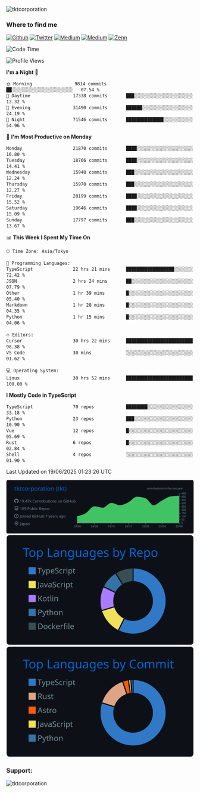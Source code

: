 <p align="left"> <img src="https://komarev.com/ghpvc/?username=tktcorporation&label=Profile%20views&color=0e75b6&style=flat" alt="tktcorporation" /> </p>

<h3>Where to find me</h3>
<p>
<a href="https://github.com/tktcorporation" target="_blank"><img alt="Github" src="https://img.shields.io/badge/GitHub-%2312100E.svg?&style=for-the-badge&logo=Github&logoColor=white" /></a>
<a href="https://twitter.com/tktcorporation" target="_blank"><img alt="Twitter" src="https://img.shields.io/badge/twitter-%231DA1F2.svg?&style=for-the-badge&logo=twitter&logoColor=white" /></a>
<a href="https://www.linkedin.com/in/tktcorporation" target="_blank"><img alt="Medium" src="https://img.shields.io/badge/linkdin-0a66c2.svg?&style=for-the-badge&logo=linkedin&logoColor=white" /></a>
<a href="https://qiita.com/tktcorporation" target="_blank"><img alt="Medium" src="https://img.shields.io/badge/qiita-55C500.svg?&style=for-the-badge&logo=qiita&logoColor=white" /></a>
<a href="https://zenn.dev/tktcorporation" target="_blank"><img alt="Zenn" src="https://img.shields.io/badge/Zenn-3EA8FF.svg?&style=for-the-badge&logo=Zenn&logoColor=white" /></a>
</p>
  
<!--START_SECTION:waka-->
![Code Time](http://img.shields.io/badge/Code%20Time-2%2C476%20hrs%2055%20mins-blue)

![Profile Views](http://img.shields.io/badge/Profile%20Views-1-blue)

**I'm a Night 🦉** 

```text
🌞 Morning                9814 commits        ██░░░░░░░░░░░░░░░░░░░░░░░   07.54 % 
🌆 Daytime                17338 commits       ███░░░░░░░░░░░░░░░░░░░░░░   13.32 % 
🌃 Evening                31490 commits       ██████░░░░░░░░░░░░░░░░░░░   24.19 % 
🌙 Night                  71546 commits       ██████████████░░░░░░░░░░░   54.96 % 
```
📅 **I'm Most Productive on Monday** 

```text
Monday                   21870 commits       ████░░░░░░░░░░░░░░░░░░░░░   16.80 % 
Tuesday                  18766 commits       ████░░░░░░░░░░░░░░░░░░░░░   14.41 % 
Wednesday                15940 commits       ███░░░░░░░░░░░░░░░░░░░░░░   12.24 % 
Thursday                 15970 commits       ███░░░░░░░░░░░░░░░░░░░░░░   12.27 % 
Friday                   20199 commits       ████░░░░░░░░░░░░░░░░░░░░░   15.52 % 
Saturday                 19646 commits       ████░░░░░░░░░░░░░░░░░░░░░   15.09 % 
Sunday                   17797 commits       ███░░░░░░░░░░░░░░░░░░░░░░   13.67 % 
```


📊 **This Week I Spent My Time On** 

```text
🕑︎ Time Zone: Asia/Tokyo

💬 Programming Languages: 
TypeScript               22 hrs 21 mins      ██████████████████░░░░░░░   72.42 % 
JSON                     2 hrs 24 mins       ██░░░░░░░░░░░░░░░░░░░░░░░   07.79 % 
Other                    1 hr 39 mins        █░░░░░░░░░░░░░░░░░░░░░░░░   05.40 % 
Markdown                 1 hr 20 mins        █░░░░░░░░░░░░░░░░░░░░░░░░   04.35 % 
Python                   1 hr 15 mins        █░░░░░░░░░░░░░░░░░░░░░░░░   04.06 % 

🔥 Editors: 
Cursor                   30 hrs 22 mins      █████████████████████████   98.38 % 
VS Code                  30 mins             ░░░░░░░░░░░░░░░░░░░░░░░░░   01.62 % 

💻 Operating System: 
Linux                    30 hrs 52 mins      █████████████████████████   100.00 % 
```

**I Mostly Code in TypeScript** 

```text
TypeScript               70 repos            ████████░░░░░░░░░░░░░░░░░   33.18 % 
Python                   23 repos            ███░░░░░░░░░░░░░░░░░░░░░░   10.90 % 
Vue                      12 repos            █░░░░░░░░░░░░░░░░░░░░░░░░   05.69 % 
Rust                     6 repos             █░░░░░░░░░░░░░░░░░░░░░░░░   02.84 % 
Shell                    4 repos             ░░░░░░░░░░░░░░░░░░░░░░░░░   01.90 % 
```




 Last Updated on 19/06/2025 01:23:26 UTC
<!--END_SECTION:waka-->

[![](https://raw.githubusercontent.com/tktcorporation/tktcorporation/master/profile-summary-card-output/github_dark/0-profile-details.svg)](https://github.com/vn7n24fzkq/github-profile-summary-cards)
[![](https://raw.githubusercontent.com/tktcorporation/tktcorporation/master/profile-summary-card-output/github_dark/1-repos-per-language.svg)](https://github.com/vn7n24fzkq/github-profile-summary-cards) [![](https://raw.githubusercontent.com/tktcorporation/tktcorporation/master/profile-summary-card-output/github_dark/2-most-commit-language.svg)](https://github.com/vn7n24fzkq/github-profile-summary-cards)

<h3 align="left">Support:</h3>
<p><a href="https://www.buymeacoffee.com/tktcorporation"> <img align="left" src="https://cdn.buymeacoffee.com/buttons/v2/default-yellow.png" height="50" width="210" alt="tktcorporation" /></a></p><br><br>
